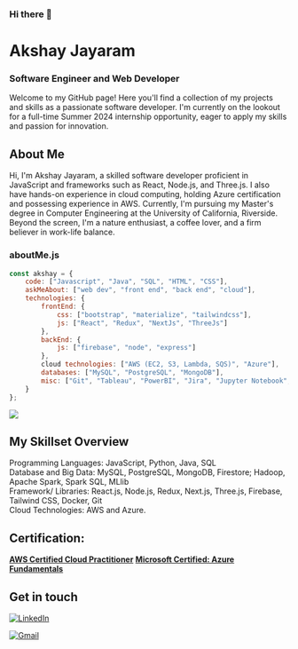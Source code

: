 ### Hi there 👋

<!--Credits for template: https://github.com/mansithanki -->


<!-- section - intro -->
# Akshay Jayaram
### Software Engineer and Web Developer
Welcome to my GitHub page! Here you'll find a collection of my projects and skills as a passionate software developer. I'm currently on the lookout for a full-time Summer 2024 internship opportunity, eager to apply my skills and passion for innovation.

## About Me
Hi, I'm Akshay Jayaram, a skilled software developer proficient in JavaScript and frameworks such as React, Node.js, and Three.js. I also have hands-on experience in cloud computing, holding Azure certification and possessing experience in AWS. Currently, I'm pursuing my Master's degree in Computer Engineering at the University of California, Riverside. Beyond the screen, I'm a nature enthusiast, a coffee lover, and a firm believer in work-life balance.


### aboutMe.js

```javascript
const akshay = {
    code: ["Javascript", "Java", "SQL", "HTML", "CSS"],
    askMeAbout: ["web dev", "front end", "back end", "cloud"],
    technologies: {
        frontEnd: {
            css: ["bootstrap", "materialize", "tailwindcss"],
            js: ["React", "Redux", "NextJs", "ThreeJs"]
        },
        backEnd: {
            js: ["firebase", "node", "express"]
        },
        cloud technologies: ["AWS (EC2, S3, Lambda, SQS)", "Azure"],
        databases: ["MySQL", "PostgreSQL", "MongoDB"],
        misc: ["Git", "Tableau", "PowerBI", "Jira", "Jupyter Notebook", "Figma"]
    }
};
```
![](https://komarev.com/ghpvc/?username=Akshay-Jayaram&color=blue&style=for-the-badge)

<!-- section - skills -->

## My Skillset Overview 

Programming Languages: JavaScript, Python, Java, SQL <br>
Database and Big Data: MySQL, PostgreSQL, MongoDB, Firestore; Hadoop, Apache Spark, Spark SQL, MLlib<br>
Framework/ Libraries: React.js, Node.js, Redux, Next.js, Three.js, Firebase, Tailwind CSS, Docker, Git<br>
Cloud Technologies: AWS and Azure.


<!-- section - job details -->

## Certification:

[**AWS Certified Cloud Practitioner**](https://www.credly.com/badges/73849694-12b1-4f52-91c2-2cf6fa46fd25/linked_in_profile)
[**Microsoft Certified: Azure Fundamentals**](https://learn.microsoft.com/en-us/users/jayaramakshay-7505/credentials/a7273c77d8291f2d)


## Get in touch

<a href="https://www.linkedin.com/in/akshay-jayaram/"><img alt="LinkedIn" src="https://img.shields.io/badge/linkedin%20-%230077B5.svg?&style=flat&logo=linkedin&logoColor=white"/></a> &nbsp;

<a href="mailto:akshayj1814@gmail.com"><img alt="Gmail" src="https://img.shields.io/badge/Gmail-D14836?style=flat&logo=gmail&logoColor=white" /></a> &nbsp;





